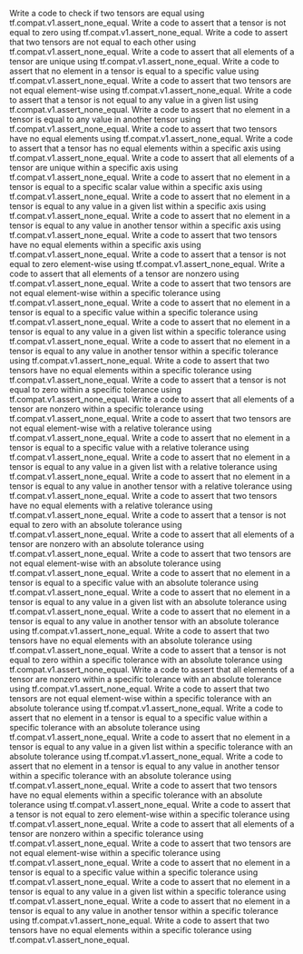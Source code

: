 Write a code to check if two tensors are equal using tf.compat.v1.assert_none_equal.
Write a code to assert that a tensor is not equal to zero using tf.compat.v1.assert_none_equal.
Write a code to assert that two tensors are not equal to each other using tf.compat.v1.assert_none_equal.
Write a code to assert that all elements of a tensor are unique using tf.compat.v1.assert_none_equal.
Write a code to assert that no element in a tensor is equal to a specific value using tf.compat.v1.assert_none_equal.
Write a code to assert that two tensors are not equal element-wise using tf.compat.v1.assert_none_equal.
Write a code to assert that a tensor is not equal to any value in a given list using tf.compat.v1.assert_none_equal.
Write a code to assert that no element in a tensor is equal to any value in another tensor using tf.compat.v1.assert_none_equal.
Write a code to assert that two tensors have no equal elements using tf.compat.v1.assert_none_equal.
Write a code to assert that a tensor has no equal elements within a specific axis using tf.compat.v1.assert_none_equal.
Write a code to assert that all elements of a tensor are unique within a specific axis using tf.compat.v1.assert_none_equal.
Write a code to assert that no element in a tensor is equal to a specific scalar value within a specific axis using tf.compat.v1.assert_none_equal.
Write a code to assert that no element in a tensor is equal to any value in a given list within a specific axis using tf.compat.v1.assert_none_equal.
Write a code to assert that no element in a tensor is equal to any value in another tensor within a specific axis using tf.compat.v1.assert_none_equal.
Write a code to assert that two tensors have no equal elements within a specific axis using tf.compat.v1.assert_none_equal.
Write a code to assert that a tensor is not equal to zero element-wise using tf.compat.v1.assert_none_equal.
Write a code to assert that all elements of a tensor are nonzero using tf.compat.v1.assert_none_equal.
Write a code to assert that two tensors are not equal element-wise within a specific tolerance using tf.compat.v1.assert_none_equal.
Write a code to assert that no element in a tensor is equal to a specific value within a specific tolerance using tf.compat.v1.assert_none_equal.
Write a code to assert that no element in a tensor is equal to any value in a given list within a specific tolerance using tf.compat.v1.assert_none_equal.
Write a code to assert that no element in a tensor is equal to any value in another tensor within a specific tolerance using tf.compat.v1.assert_none_equal.
Write a code to assert that two tensors have no equal elements within a specific tolerance using tf.compat.v1.assert_none_equal.
Write a code to assert that a tensor is not equal to zero within a specific tolerance using tf.compat.v1.assert_none_equal.
Write a code to assert that all elements of a tensor are nonzero within a specific tolerance using tf.compat.v1.assert_none_equal.
Write a code to assert that two tensors are not equal element-wise with a relative tolerance using tf.compat.v1.assert_none_equal.
Write a code to assert that no element in a tensor is equal to a specific value with a relative tolerance using tf.compat.v1.assert_none_equal.
Write a code to assert that no element in a tensor is equal to any value in a given list with a relative tolerance using tf.compat.v1.assert_none_equal.
Write a code to assert that no element in a tensor is equal to any value in another tensor with a relative tolerance using tf.compat.v1.assert_none_equal.
Write a code to assert that two tensors have no equal elements with a relative tolerance using tf.compat.v1.assert_none_equal.
Write a code to assert that a tensor is not equal to zero with an absolute tolerance using tf.compat.v1.assert_none_equal.
Write a code to assert that all elements of a tensor are nonzero with an absolute tolerance using tf.compat.v1.assert_none_equal.
Write a code to assert that two tensors are not equal element-wise with an absolute tolerance using tf.compat.v1.assert_none_equal.
Write a code to assert that no element in a tensor is equal to a specific value with an absolute tolerance using tf.compat.v1.assert_none_equal.
Write a code to assert that no element in a tensor is equal to any value in a given list with an absolute tolerance using tf.compat.v1.assert_none_equal.
Write a code to assert that no element in a tensor is equal to any value in another tensor with an absolute tolerance using tf.compat.v1.assert_none_equal.
Write a code to assert that two tensors have no equal elements with an absolute tolerance using tf.compat.v1.assert_none_equal.
Write a code to assert that a tensor is not equal to zero within a specific tolerance with an absolute tolerance using tf.compat.v1.assert_none_equal.
Write a code to assert that all elements of a tensor are nonzero within a specific tolerance with an absolute tolerance using tf.compat.v1.assert_none_equal.
Write a code to assert that two tensors are not equal element-wise within a specific tolerance with an absolute tolerance using tf.compat.v1.assert_none_equal.
Write a code to assert that no element in a tensor is equal to a specific value within a specific tolerance with an absolute tolerance using tf.compat.v1.assert_none_equal.
Write a code to assert that no element in a tensor is equal to any value in a given list within a specific tolerance with an absolute tolerance using tf.compat.v1.assert_none_equal.
Write a code to assert that no element in a tensor is equal to any value in another tensor within a specific tolerance with an absolute tolerance using tf.compat.v1.assert_none_equal.
Write a code to assert that two tensors have no equal elements within a specific tolerance with an absolute tolerance using tf.compat.v1.assert_none_equal.
Write a code to assert that a tensor is not equal to zero element-wise within a specific tolerance using tf.compat.v1.assert_none_equal.
Write a code to assert that all elements of a tensor are nonzero within a specific tolerance using tf.compat.v1.assert_none_equal.
Write a code to assert that two tensors are not equal element-wise within a specific tolerance using tf.compat.v1.assert_none_equal.
Write a code to assert that no element in a tensor is equal to a specific value within a specific tolerance using tf.compat.v1.assert_none_equal.
Write a code to assert that no element in a tensor is equal to any value in a given list within a specific tolerance using tf.compat.v1.assert_none_equal.
Write a code to assert that no element in a tensor is equal to any value in another tensor within a specific tolerance using tf.compat.v1.assert_none_equal.
Write a code to assert that two tensors have no equal elements within a specific tolerance using tf.compat.v1.assert_none_equal.
